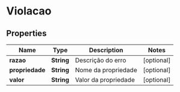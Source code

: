# Violacao

## Properties
Name | Type | Description | Notes
------------ | ------------- | ------------- | -------------
**razao** | **String** | Descrição do erro |  [optional]
**propriedade** | **String** | Nome da propriedade |  [optional]
**valor** | **String** | Valor da propriedade |  [optional]
